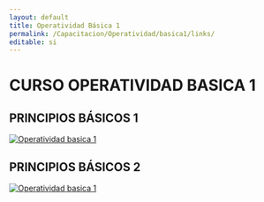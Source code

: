 ```yaml
---
layout: default
title: Operatividad Básica 1
permalink: /Capacitacion/Operatividad/basica1/links/
editable: si
---
```


# CURSO OPERATIVIDAD BASICA 1  

## PRINCIPIOS BÁSICOS 1  


[![Operatividad basica 1](https://oasiserp-my.sharepoint.com/personal/martha_velasquez_oasiscom_com/_layouts/15/guestaccess.aspx?docid=1ebd639b28c574386a4f22f3ba9286ae6&authkey=ARi108z2hdFPcPmtqJELsb4)](https://youtu.be/dJBGYjlFIvw) 


## PRINCIPIOS BÁSICOS 2


[![Operatividad basica 1](https://oasiserp-my.sharepoint.com/personal/martha_velasquez_oasiscom_com/_layouts/15/guestaccess.aspx?docid=1dff1fa70d6c64c11a94c64f11d9221b6&authkey=ARuEBTzLwGX0FczPw9cHptY)](https://youtu.be/olTkOobSuQM)










